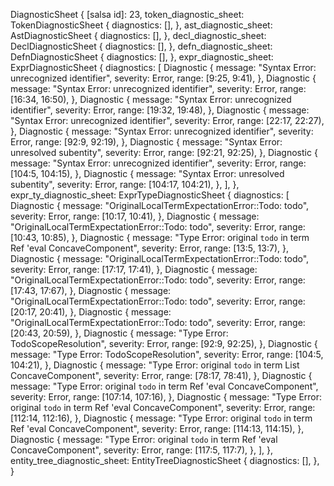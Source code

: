 DiagnosticSheet {
    [salsa id]: 23,
    token_diagnostic_sheet: TokenDiagnosticSheet {
        diagnostics: [],
    },
    ast_diagnostic_sheet: AstDiagnosticSheet {
        diagnostics: [],
    },
    decl_diagnostic_sheet: DeclDiagnosticSheet {
        diagnostics: [],
    },
    defn_diagnostic_sheet: DefnDiagnosticSheet {
        diagnostics: [],
    },
    expr_diagnostic_sheet: ExprDiagnosticSheet {
        diagnostics: [
            Diagnostic {
                message: "Syntax Error: unrecognized identifier",
                severity: Error,
                range: [9:25, 9:41),
            },
            Diagnostic {
                message: "Syntax Error: unrecognized identifier",
                severity: Error,
                range: [16:34, 16:50),
            },
            Diagnostic {
                message: "Syntax Error: unrecognized identifier",
                severity: Error,
                range: [19:32, 19:48),
            },
            Diagnostic {
                message: "Syntax Error: unrecognized identifier",
                severity: Error,
                range: [22:17, 22:27),
            },
            Diagnostic {
                message: "Syntax Error: unrecognized identifier",
                severity: Error,
                range: [92:9, 92:19),
            },
            Diagnostic {
                message: "Syntax Error: unresolved subentity",
                severity: Error,
                range: [92:21, 92:25),
            },
            Diagnostic {
                message: "Syntax Error: unrecognized identifier",
                severity: Error,
                range: [104:5, 104:15),
            },
            Diagnostic {
                message: "Syntax Error: unresolved subentity",
                severity: Error,
                range: [104:17, 104:21),
            },
        ],
    },
    expr_ty_diagnostic_sheet: ExprTypeDiagnosticSheet {
        diagnostics: [
            Diagnostic {
                message: "OriginalLocalTermExpectationError::Todo: todo",
                severity: Error,
                range: [10:17, 10:41),
            },
            Diagnostic {
                message: "OriginalLocalTermExpectationError::Todo: todo",
                severity: Error,
                range: [10:43, 10:85),
            },
            Diagnostic {
                message: "Type Error: original `todo` in term Ref 'eval ConcaveComponent",
                severity: Error,
                range: [13:5, 13:7),
            },
            Diagnostic {
                message: "OriginalLocalTermExpectationError::Todo: todo",
                severity: Error,
                range: [17:17, 17:41),
            },
            Diagnostic {
                message: "OriginalLocalTermExpectationError::Todo: todo",
                severity: Error,
                range: [17:43, 17:67),
            },
            Diagnostic {
                message: "OriginalLocalTermExpectationError::Todo: todo",
                severity: Error,
                range: [20:17, 20:41),
            },
            Diagnostic {
                message: "OriginalLocalTermExpectationError::Todo: todo",
                severity: Error,
                range: [20:43, 20:59),
            },
            Diagnostic {
                message: "Type Error: TodoScopeResolution",
                severity: Error,
                range: [92:9, 92:25),
            },
            Diagnostic {
                message: "Type Error: TodoScopeResolution",
                severity: Error,
                range: [104:5, 104:21),
            },
            Diagnostic {
                message: "Type Error: original `todo` in term List ConcaveComponent",
                severity: Error,
                range: [78:17, 78:41),
            },
            Diagnostic {
                message: "Type Error: original `todo` in term Ref 'eval ConcaveComponent",
                severity: Error,
                range: [107:14, 107:16),
            },
            Diagnostic {
                message: "Type Error: original `todo` in term Ref 'eval ConcaveComponent",
                severity: Error,
                range: [112:14, 112:16),
            },
            Diagnostic {
                message: "Type Error: original `todo` in term Ref 'eval ConcaveComponent",
                severity: Error,
                range: [114:13, 114:15),
            },
            Diagnostic {
                message: "Type Error: original `todo` in term Ref 'eval ConcaveComponent",
                severity: Error,
                range: [117:5, 117:7),
            },
        ],
    },
    entity_tree_diagnostic_sheet: EntityTreeDiagnosticSheet {
        diagnostics: [],
    },
}